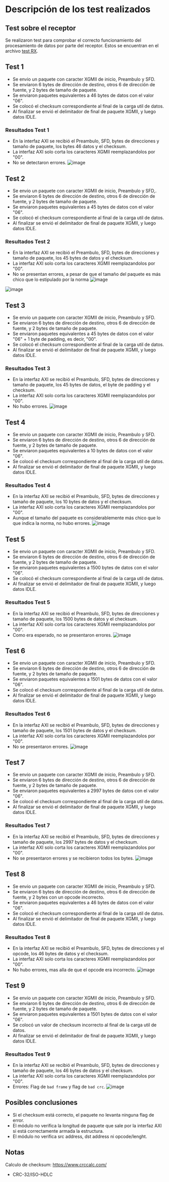 # Descripción de los test realizados

## Test sobre el receptor

Se realizaron test para comprobar el correcto funcionamiento del procesamiento de datos por parte del receptor. Estos se encuentran en el archivo [test RX](eth_mac_10g_rx_tb.v).

## Test 1
- Se envio un paquete con caracter XGMII de inicio, Preambulo y SFD.
- Se enviaron 6 bytes de dirección de destino, otros 6 de dirección de fuente, y 2 bytes de tamaño de paquete.
- Se enviaron paquetes equivalentes a 46 bytes de datos con el valor "06".
- Se colocó el checksum correspondiente al final de la carga util de datos.
- Al finalizar se envió el delimitador de final de paquete XGMII, y luego datos IDLE.

### Resultados Test 1

- En la interfaz AXI se recibió el Preambulo, SFD, bytes de direcciones y tamaño de paquete, los bytes 46 datos y el checksum.
- La interfaz AXI solo corta los caracteres XGMII reemplazandolos por "00".
- No se detectaron errores.
![image](https://github.com/user-attachments/assets/f9f64696-c672-46ca-8768-3ebe33b10fc1)

## Test 2
- Se envio un paquete con caracter XGMII de inicio, Preambulo y SFD,.
- Se enviaron 6 bytes de dirección de destino, otros 6 de dirección de fuente, y 2 bytes de tamaño de paquete.
- Se enviaron paquetes equivalentes a 45 bytes de datos con el valor "06".
- Se colocó el checksum correspondiente al final de la carga util de datos.
- Al finalizar se envió el delimitador de final de paquete XGMII, y luego datos IDLE.

### Resultados Test 2

- En la interfaz AXI se recibió el Preambulo, SFD, bytes de direcciones y tamaño de paquete, los 45 bytes de datos y el checksum.
- La interfaz AXI solo corta los caracteres XGMII reemplazandolos por "00".
- No se presentan errores, a pesar de que el tamaño del paquete es más chico que lo estipulado por la norma
![image](https://github.com/user-attachments/assets/8a3c5c52-d5ea-4da0-a746-677341e2c811)

![image](https://github.com/user-attachments/assets/2ecd9f79-6e79-49aa-888d-823593bdad8c)

## Test 3
- Se envio un paquete con caracter XGMII de inicio, Preambulo y SFD.
- Se enviaron 6 bytes de dirección de destino, otros 6 de dirección de fuente, y 2 bytes de tamaño de paquete.
- Se enviaron paquetes equivalentes a 45 bytes de datos con el valor "06" + 1 byte de padding, es decir, "00".
- Se colocó el checksum correspondiente al final de la carga util de datos.
- Al finalizar se envió el delimitador de final de paquete XGMII, y luego datos IDLE.

### Resultados Test 3

- En la interfaz AXI se recibió el Preambulo, SFD, bytes de direcciones y tamaño de paquete, los 45 bytes de datos, el byte de padding y el checksum.
- La interfaz AXI solo corta los caracteres XGMII reemplazandolos por "00".
- No hubo errores.
![image](https://github.com/user-attachments/assets/f3c3a1d1-b966-4649-baf3-cf86ca24033c)


## Test 4
- Se envio un paquete con caracter XGMII de inicio, Preambulo y SFD.
- Se enviaron 6 bytes de dirección de destino, otros 6 de dirección de fuente, y 2 bytes de tamaño de paquete.
- Se enviaron paquetes equivalentes a 10 bytes de datos con el valor "06".
- Se colocó el checksum correspondiente al final de la carga util de datos.
- Al finalizar se envió el delimitador de final de paquete XGMII, y luego datos IDLE.

### Resultados Test 4

- En la interfaz AXI se recibió el Preambulo, SFD, bytes de direcciones y tamaño de paquete, los 10 bytes de datos y el checksum.
- La interfaz AXI solo corta los caracteres XGMII reemplazandolos por "00".
- Aunque el tamaño del paquete es considerablemente más chico que lo que indica la norma, no hubo errores.
![image](https://github.com/user-attachments/assets/593f015d-c021-4e67-926f-cbe7b27b902d)


## Test 5
- Se envio un paquete con caracter XGMII de inicio, Preambulo y SFD.
- Se enviaron 6 bytes de dirección de destino, otros 6 de dirección de fuente, y 2 bytes de tamaño de paquete.
- Se enviaron paquetes equivalentes a 1500 bytes de datos con el valor "06".
- Se colocó el checksum correspondiente al final de la carga util de datos.
- Al finalizar se envió el delimitador de final de paquete XGMII, y luego datos IDLE.

### Resultados Test 5

- En la interfaz AXI se recibió el Preambulo, SFD, bytes de direcciones y tamaño de paquete, los 1500 bytes de datos y el checksum.
- La interfaz AXI solo corta los caracteres XGMII reemplazandolos por "00".
- Como era esperado, no se presentaron errores.
![image](https://github.com/user-attachments/assets/650ebac2-8e77-4c81-9161-5c3971764ec7)

## Test 6
- Se envio un paquete con caracter XGMII de inicio, Preambulo y SFD.
- Se enviaron 6 bytes de dirección de destino, otros 6 de dirección de fuente, y 2 bytes de tamaño de paquete.
- Se enviaron paquetes equivalentes a 1501 bytes de datos con el valor "06".
- Se colocó el checksum correspondiente al final de la carga util de datos.
- Al finalizar se envió el delimitador de final de paquete XGMII, y luego datos IDLE.

### Resultados Test 6

- En la interfaz AXI se recibió el Preambulo, SFD, bytes de direcciones y tamaño de paquete, los 1501 bytes de datos y el checksum.
- La interfaz AXI solo corta los caracteres XGMII reemplazandolos por "00".
- No se presentaron errores.
![image](https://github.com/user-attachments/assets/5fc26b8f-b825-4ea7-b392-90c2429f10d9)

## Test 7
- Se envio un paquete con caracter XGMII de inicio, Preambulo y SFD.
- Se enviaron 6 bytes de dirección de destino, otros 6 de dirección de fuente, y 2 bytes de tamaño de paquete.
- Se enviaron paquetes equivalentes a 2997 bytes de datos con el valor "06".
- Se colocó el checksum correspondiente al final de la carga util de datos.
- Al finalizar se envió el delimitador de final de paquete XGMII, y luego datos IDLE.

### Resultados Test 7

- En la interfaz AXI se recibió el Preambulo, SFD, bytes de direcciones y tamaño de paquete, los 2997 bytes de datos y el checksum.
- La interfaz AXI solo corta los caracteres XGMII reemplazandolos por "00".
- No se presentaron errores y se recibieron todos los bytes.
![image](https://github.com/user-attachments/assets/7133fb3e-1eea-4222-b8cd-cdf18529f1a0)


## Test 8
- Se envio un paquete con caracter XGMII de inicio, Preambulo y SFD.
- Se enviaron 6 bytes de dirección de destino, otros 6 de dirección de fuente, y 2 bytes con un opcode incorrecto.
- Se enviaron paquetes equivalentes a 46 bytes de datos con el valor "06".
- Se colocó el checksum correspondiente al final de la carga util de datos.
- Al finalizar se envió el delimitador de final de paquete XGMII, y luego datos IDLE.

### Resultados Test 8

- En la interfaz AXI se recibió el Preambulo, SFD, bytes de direcciones y el opcode, los 46 bytes de datos y el checksum.
- La interfaz AXI solo corta los caracteres XGMII reemplazandolos por "00".
- No hubo errores, mas alla de que el opcode era incorrecto.
![image](https://github.com/user-attachments/assets/3149f48a-e579-4d85-ba6e-5ac8243913ad)

## Test 9
- Se envio un paquete con caracter XGMII de inicio, Preambulo y SFD.
- Se enviaron 6 bytes de dirección de destino, otros 6 de dirección de fuente, y 2 bytes de tamaño de paquete.
- Se enviaron paquetes equivalentes a 1501 bytes de datos con el valor "06".
- Se colocó un valor de checksum incorrecto al final de la carga util de datos.
- Al finalizar se envió el delimitador de final de paquete XGMII, y luego datos IDLE.

### Resultados Test 9

- En la interfaz AXI se recibió el Preambulo, SFD, bytes de direcciones y tamaño de paquete, los 46 bytes de datos y el checksum.
- La interfaz AXI solo corta los caracteres XGMII reemplazandolos por "00".
- Errores: Flag de `bad frame` y flag de `bad crc`.
![image](https://github.com/user-attachments/assets/51b21825-8e3b-4e43-b862-9684eefb11f5)

## Posibles conclusiones
- Si el checksum está correcto, el paquete no levanta ninguna flag de error.
- El módulo no verifica la longitud de paquete que sale por la interfaz AXI si está correctamente armada la estructura.
- El módulo no verifica src address, dst address ni opcode/lenght.

## Notas
Calculo de checksum: https://www.crccalc.com/
- CRC-32/ISO-HDLC

